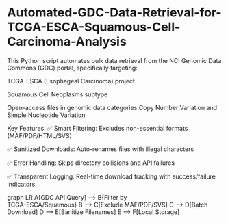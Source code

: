 # Automated-GDC-Data-Retrieval-for-TCGA-ESCA-Squamous-Cell-Carcinoma-Analysis
This Python script automates bulk data retrieval from the NCI Genomic Data Commons (GDC) portal, specifically targeting:

TCGA-ESCA (Esophageal Carcinoma) project

Squamous Cell Neoplasms subtype

Open-access files in genomic data categories:Copy Number Variation and Simple Nucleotide Variation

Key Features:
✅ Smart Filtering: Excludes non-essential formats (MAF/PDF/HTML/SVS)

✅ Sanitized Downloads: Auto-renames files with illegal characters

✅ Error Handling: Skips directory collisions and API failures

✅ Transparent Logging: Real-time download tracking with success/failure indicators

graph LR
A[GDC API Query] --> B{Filter by<br>TCGA-ESCA/Squamous}
B --> C[Exclude MAF/PDF/SVS]
C --> D[Batch Download]
D --> E[Sanitize Filenames]
E --> F[Local Storage]
